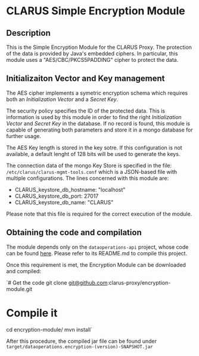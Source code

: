 # CLARUS Simple Encryption Module

## Description

This is the Simple Encryption Module for the CLARUS Proxy.
The protection of the data is provided by Java's embedded ciphers.
In particular, this module uses a "AES/CBC/PKCS5PADDING" cipher to
protect the data.

## Initializaiton Vector and Key management

The AES cipher implements a symetric encryption schema which requires
both an *Initialization Vector* and a *Secret Key*. 

The security policy specifies the ID of the protected data. This is information
is used by this module in order to find the right *Initialization Vector*
and *Secret Key* in the database. If no record is found, this module is capable
of generating both parameters and store it in a mongo database for further
usage.

The AES Key length is stored in the key sotre. If this configuration is
not available, a default lenght of 128 bits will be used to generate the keys.

The connection data of the mongo Key Store is specified in the file:
`/etc/clarus/clarus-mgmt-tools.conf`
which is a JSON-based file with multiple configurations. The lines concerned
with this module are:

* CLARUS_keystore_db_hostname: "localhost"
* CLARUS_keystore_db_port: 27017
* CLARUS_keystore_db_name: "CLARUS"

Please note that this file is required for the correct execution of the module.

## Obtaining the code and compilation

The module depends only on the `dataoperations-api` project, whose code
can be found [here](https://github.com/clarus-proxy/dataoperations-api).
Please refer to its README.md to compile this project.

Once this requirement is met, the Encryption Module can be downloaded and compiled:

`# Get the code
git clone git@github.com:clarus-proxy/encryption-module.git
# Compile it
cd encryption-module/
mvn install`

After this procedure, the compiled jar file can be found under `target/dataoperations.encryption-(version)-SNAPSHOT.jar`